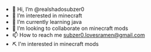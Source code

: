 - 👋 Hi, I’m @realshadosubzer0
- 👀 I’m interested in minecraft
- 🌱 I’m currently learning java
- 💞️ I’m looking to collaborate on minecraft mods
- 📫 How to reach me subzer0.lovesramen@gmail.com
- ⛏ I'm interested in minecraft mods
